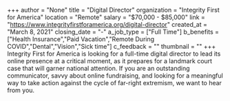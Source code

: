 +++
author = "None"
title = "Digital Director"
organization = "Integrity First for America"
location = "Remote"
salary = "$70,000 - $85,000"
link = "https://www.integrityfirstforamerica.org/digital-director"
created_at = "March 8, 2021"
closing_date = "-"
a_job_type = ["Full Time"]
b_benefits = ["Health Insurance","Paid Vacation","Remote During COVID","Dental","Vision","Sick time"]
c_feedback = ""
thumbnail = ""
+++
Integrity First for America is looking for a full-time digital director to lead its online presence at a critical moment, as it prepares for a landmark court case that will garner national attention. If you are an outstanding communicator, savvy about online fundraising, and looking for a meaningful way to take action against the cycle of far-right extremism, we want to hear from you.
